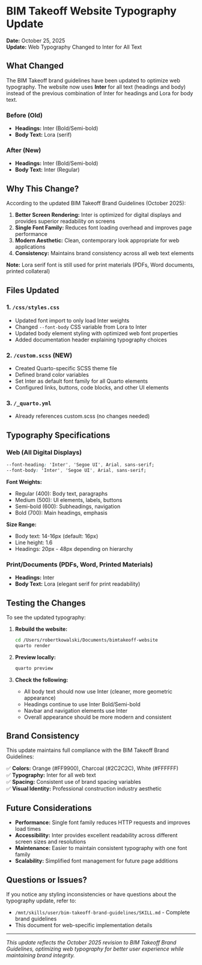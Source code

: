 # BIM Takeoff Website Typography Update

**Date:** October 25, 2025  
**Update:** Web Typography Changed to Inter for All Text

## What Changed

The BIM Takeoff brand guidelines have been updated to optimize web typography. The website now uses **Inter** for all text (headings and body) instead of the previous combination of Inter for headings and Lora for body text.

### Before (Old)
- **Headings:** Inter (Bold/Semi-bold)
- **Body Text:** Lora (serif)

### After (New)
- **Headings:** Inter (Bold/Semi-bold)
- **Body Text:** Inter (Regular)

## Why This Change?

According to the updated BIM Takeoff Brand Guidelines (October 2025):

1. **Better Screen Rendering:** Inter is optimized for digital displays and provides superior readability on screens
2. **Single Font Family:** Reduces font loading overhead and improves page performance
3. **Modern Aesthetic:** Clean, contemporary look appropriate for web applications
4. **Consistency:** Maintains brand consistency across all web text elements

**Note:** Lora serif font is still used for print materials (PDFs, Word documents, printed collateral)

## Files Updated

### 1. `/css/styles.css`
- Updated font import to only load Inter weights
- Changed `--font-body` CSS variable from Lora to Inter
- Updated body element styling with optimized web font properties
- Added documentation header explaining typography choices

### 2. `/custom.scss` (NEW)
- Created Quarto-specific SCSS theme file
- Defined brand color variables
- Set Inter as default font family for all Quarto elements
- Configured links, buttons, code blocks, and other UI elements

### 3. `/_quarto.yml`
- Already references custom.scss (no changes needed)

## Typography Specifications

### Web (All Digital Displays)
```css
--font-heading: 'Inter', 'Segoe UI', Arial, sans-serif;
--font-body: 'Inter', 'Segoe UI', Arial, sans-serif;
```

**Font Weights:**
- Regular (400): Body text, paragraphs
- Medium (500): UI elements, labels, buttons
- Semi-bold (600): Subheadings, navigation
- Bold (700): Main headings, emphasis

**Size Range:**
- Body text: 14-16px (default: 16px)
- Line height: 1.6
- Headings: 20px - 48px depending on hierarchy

### Print/Documents (PDFs, Word, Printed Materials)
- **Headings:** Inter
- **Body Text:** Lora (elegant serif for print readability)

## Testing the Changes

To see the updated typography:

1. **Rebuild the website:**
   ```bash
   cd /Users/robertkowalski/Documents/bimtakeoff-website
   quarto render
   ```

2. **Preview locally:**
   ```bash
   quarto preview
   ```

3. **Check the following:**
   - All body text should now use Inter (cleaner, more geometric appearance)
   - Headings continue to use Inter Bold/Semi-bold
   - Navbar and navigation elements use Inter
   - Overall appearance should be more modern and consistent

## Brand Consistency

This update maintains full compliance with the BIM Takeoff Brand Guidelines:

✅ **Colors:** Orange (#FF9900), Charcoal (#2C2C2C), White (#FFFFFF)  
✅ **Typography:** Inter for all web text  
✅ **Spacing:** Consistent use of brand spacing variables  
✅ **Visual Identity:** Professional construction industry aesthetic  

## Future Considerations

- **Performance:** Single font family reduces HTTP requests and improves load times
- **Accessibility:** Inter provides excellent readability across different screen sizes and resolutions
- **Maintenance:** Easier to maintain consistent typography with one font family
- **Scalability:** Simplified font management for future page additions

## Questions or Issues?

If you notice any styling inconsistencies or have questions about the typography update, refer to:
- `/mnt/skills/user/bim-takeoff-brand-guidelines/SKILL.md` - Complete brand guidelines
- This document for web-specific implementation details

---

*This update reflects the October 2025 revision to BIM Takeoff Brand Guidelines, optimizing web typography for better user experience while maintaining brand integrity.*
